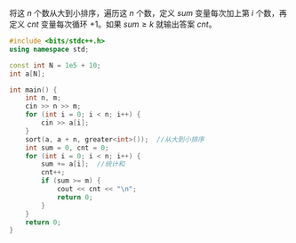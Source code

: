 将这 $n$ 个数从大到小排序，遍历这 $n$ 个数，定义 $sum$ 变量每次加上第 $i$ 个数，再定义 $cnt$ 变量每次循环 $+1$。如果 $sum ≥ k$ 就输出答案 $cnt$。

```cpp
#include <bits/stdc++.h>
using namespace std;

const int N = 1e5 + 10;
int a[N];

int main() {
    int n, m;
    cin >> n >> m;
    for (int i = 0; i < n; i++) {
        cin >> a[i];
    }
    sort(a, a + n, greater<int>());  //从大到小排序
    int sum = 0, cnt = 0;
    for (int i = 0; i < n; i++) {
        sum += a[i];  //统计和
        cnt++;
        if (sum >= m) {
            cout << cnt << "\n";
            return 0;
        }
    }
    return 0;
}
```